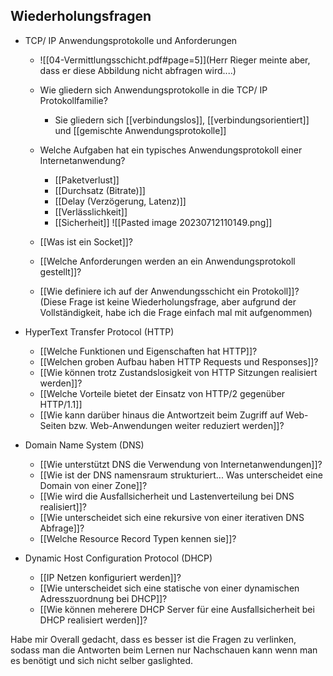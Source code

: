 
## Wiederholungsfragen

- TCP/ IP Anwendungsprotokolle und Anforderungen
	- ![[04-Vermittlungsschicht.pdf#page=5]](Herr Rieger meinte aber, dass er diese Abbildung nicht abfragen wird....)
	
	- Wie gliedern sich Anwendungsprotokolle in die TCP/ IP Protokollfamilie?
		- Sie gliedern sich [[verbindungslos]], [[verbindungsorientiert]] und [[gemischte Anwendungsprotokolle]]
	
	- Welche Aufgaben hat ein typisches Anwendungsprotokoll einer Internetanwendung?
		- [[Paketverlust]]
		- [[Durchsatz (Bitrate)]]
		- [[Delay (Verzögerung, Latenz)]]
		- [[Verlässlichkeit]]
		- [[Sicherheit]]
 ![[Pasted image 20230712110149.png]]
	
	-  [[Was ist ein Socket]]?
	- [[Welche Anforderungen werden an ein Anwendungsprotokoll gestellt]]?
	- [[Wie definiere ich auf der Anwendungsschicht ein Protokoll]]? (Diese Frage ist keine Wiederholungsfrage, aber aufgrund der Vollständigkeit, habe ich die Frage einfach mal mit aufgenommen)

- HyperText Transfer Protocol (HTTP)
	- [[Welche Funktionen und Eigenschaften hat HTTP]]?
	- [[Welchen groben Aufbau haben HTTP Requests und Responses]]?
	- [[Wie können trotz Zustandslosigkeit von HTTP Sitzungen realisiert werden]]?
	- [[Welche Vorteile bietet der Einsatz von HTTP/2 gegenüber HTTP/1.1]]
	- [[Wie kann darüber hinaus die Antwortzeit beim Zugriff auf Web-Seiten bzw. Web-Anwendungen weiter reduziert werden]]?
- Domain Name System (DNS)
	- [[Wie unterstützt DNS die Verwendung von Internetanwendungen]]?
	- [[Wie ist der DNS namensraum strukturiert... Was unterscheidet eine Domain von einer Zone]]?
	- [[Wie wird die Ausfallsicherheit und Lastenverteilung bei DNS realisiert]]?
	- [[Wie unterscheidet sich eine rekursive von einer iterativen DNS Abfrage]]?
	- [[Welche Resource Record Typen kennen sie]]?
- Dynamic Host Configuration  Protocol (DHCP)
	- [[IP Netzen konfiguriert werden]]?
	- [[Wie unterscheidet sich eine statische von einer dynamischen Adresszuordnung bei DHCP]]?
	- [[Wie können meherere DHCP Server für eine Ausfallsicherheit bei DHCP realisiert werden]]?

Habe mir Overall gedacht, dass es besser ist die Fragen zu verlinken, sodass man die Antworten beim Lernen nur Nachschauen kann wenn man es benötigt und sich nicht selber gaslighted.
